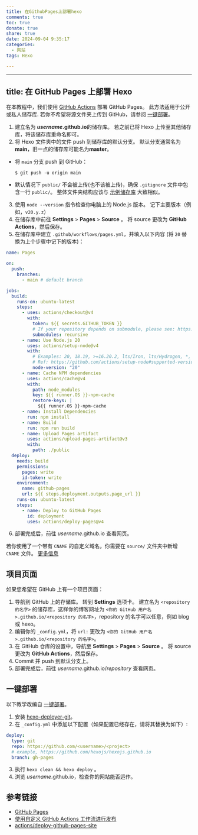 ```yaml
---
title: 在GithubPages上部署hexo
comments: true
toc: true
donate: true
share: true
date: 2024-09-04 9:35:17
categories: 
  - 网站
tags: Hexo

---
```


---
title: 在 GitHub Pages 上部署 Hexo
---

在本教程中，我们使用 [GitHub Actions](https://docs.github.com/zh/actions) 部署 GitHub Pages。 此方法适用于公开或私人储存库. 若你不希望将源文件夹上传到 GitHub，请参阅 [一键部署](#一键部署)。

1. 建立名为 <b>_username_.github.io</b>的储存库。 若之前已将 Hexo 上传至其他储存库，将该储存库重命名即可。
2. 将 Hexo 文件夹中的文件 push 到储存库的默认分支。 默认分支通常名为**main**，旧一点的储存库可能名为**master**。

- 将 `main` 分支 push 到 GitHub：

  ```
  $ git push -u origin main
  ```

- 默认情况下 `public/` 不会被上传(也不该被上传)，确保 `.gitignore` 文件中包含一行 `public/`。 整体文件夹结构应该与 [示例储存库](https://github.com/hexojs/hexo-starter) 大致相似。

3. 使用 `node --version` 指令检查你电脑上的 Node.js 版本。 记下主要版本（例如，`v20.y.z`）
4. 在储存库中前往 **Settings** > **Pages** > **Source** 。 将 source 更改为 **GitHub Actions**，然后保存。
5. 在储存库中建立 `.github/workflows/pages.yml`，并填入以下内容 (将 `20` 替换为上个步骤中记下的版本)：

```yml .github/workflows/pages.yml
name: Pages

on:
  push:
    branches:
      - main # default branch

jobs:
  build:
    runs-on: ubuntu-latest
    steps:
      - uses: actions/checkout@v4
        with:
          token: ${{ secrets.GITHUB_TOKEN }}
          # If your repository depends on submodule, please see: https://github.com/actions/checkout
          submodules: recursive
      - name: Use Node.js 20
        uses: actions/setup-node@v4
        with:
          # Examples: 20, 18.19, >=16.20.2, lts/Iron, lts/Hydrogen, *, latest, current, node
          # Ref: https://github.com/actions/setup-node#supported-version-syntax
          node-version: "20"
      - name: Cache NPM dependencies
        uses: actions/cache@v4
        with:
          path: node_modules
          key: ${{ runner.OS }}-npm-cache
          restore-keys: |
            ${{ runner.OS }}-npm-cache
      - name: Install Dependencies
        run: npm install
      - name: Build
        run: npm run build
      - name: Upload Pages artifact
        uses: actions/upload-pages-artifact@v3
        with:
          path: ./public
  deploy:
    needs: build
    permissions:
      pages: write
      id-token: write
    environment:
      name: github-pages
      url: ${{ steps.deployment.outputs.page_url }}
    runs-on: ubuntu-latest
    steps:
      - name: Deploy to GitHub Pages
        id: deployment
        uses: actions/deploy-pages@v4
```

6. 部署完成后，前往 _username_.github.io 查看网页。

若你使用了一个带有 `CNAME` 的自定义域名，你需要在 `source/` 文件夹中新增 `CNAME` 文件。 [更多信息](https://docs.github.com/zh/pages/configuring-a-custom-domain-for-your-github-pages-site/managing-a-custom-domain-for-your-github-pages-site)

## 项目页面

如果您希望在 GitHub 上有一个项目页面：

1. 导航到 GitHub 上的存储库。 转到 **Settings** 选项卡。 建立名为 `<repository 的名字>` 的储存库，这样你的博客网址为 `<你的 GitHub 用户名>.github.io/<repository 的名字>`，repository 的名字可以任意，例如 blog 或 hexo。
2. 编辑你的 `_config.yml`，将 `url:` 更改为 `<你的 GitHub 用户名>.github.io/<repository 的名字>`。
3. 在 GitHub 仓库的设置中，导航至 **Settings** > **Pages** > **Source** 。 将 source 更改为 **GitHub Actions**，然后保存。
4. Commit 并 push 到默认分支上。
5. 部署完成后，前往 _username_.github.io/_repository_ 查看网页。

## 一键部署

以下教学改编自 [一键部署](/zh-cn/docs/one-command-deployment)。

1. 安装 [hexo-deployer-git](https://github.com/hexojs/hexo-deployer-git)。
2. 在 `_config.yml` 中添加以下配置（如果配置已经存在，请将其替换为如下）:

```yml
deploy:
  type: git
  repo: https://github.com/<username>/<project>
  # example, https://github.com/hexojs/hexojs.github.io
  branch: gh-pages
```

3. 执行 `hexo clean && hexo deploy` 。
4. 浏览 _username_.github.io，检查你的网站能否运作。

## 参考链接

- [GitHub Pages](https://docs.github.com/zh/pages)
- [使用自定义 GitHub Actions 工作流进行发布](https://docs.github.com/zh/pages/getting-started-with-github-pages/configuring-a-publishing-source-for-your-github-pages-site#publishing-with-a-custom-github-actions-workflow)
- [actions/deploy-github-pages-site](https://github.com/marketplace/actions/deploy-github-pages-site)
